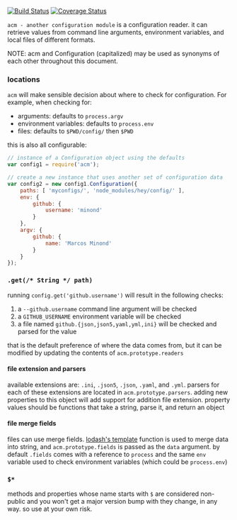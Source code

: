 [![Build Status](https://travis-ci.org/minond/acm.svg?branch=master)](https://travis-ci.org/minond/acm)
[![Coverage Status](https://coveralls.io/repos/minond/acm/badge.png?branch=master)](https://coveralls.io/r/minond/acm?branch=master)

`acm - another configuration module` is a configuration reader. it can retrieve
values from command line arguments, environment variables, and local files of
different formats.

NOTE: acm and Configuration (capitalized) may be used as synonyms of each other
throughout this document.

### locations

`acm` will make sensible decision about where to check for configuration. For
example, when checking for:

* arguments: defaults to `process.argv`
* environment variables: defaults to `process.env`
* files: defaults to `$PWD/config/` then `$PWD`

this is also all configurable:

```js
// instance of a Configuration object using the defaults
var config1 = require('acm');

// create a new instance that uses another set of configuration data
var config2 = new config1.Configuration({
    paths: [ 'myconfigs/', 'node_modules/hey/config/' ],
    env: {
        github: {
            username: 'minond'
        }
    },
    argv: {
        github: {
            name: 'Marcos Minond'
        }
    }
});
```

### `.get(/* String */ path)`

running `config.get('github.username')` will result in the following checks:

1. a `--github.username` command line argument will be checked
2. a `GITHUB_USERNAME` environment variable will be checked
3. a file named `github.{json,json5,yaml,yml,ini}` will be checked and parsed
for the value

that is the default preference of where the data comes from, but it can be
modified by updating the contents of `acm.prototype.readers`

#### file extension and parsers

available extensions are: `.ini`, `.json5`, `.json`, `.yaml`, and `.yml`. parsers
for each of these extensions are located in `acm.prototype.parsers`. adding new
properties to this object will add support for addition file extension. property
values should be functions that take a string, parse it, and return an object

#### file merge fields

files can use merge fields. [lodash's template](http://lodash.com/docs#template)
function is used to merge data into string, and `acm.prototype.fields` is passed
as the `data` argument. by default `.fields` comes with a reference to `process`
and the same `env` variable used to check environment variables (which could be
`process.env`)

### `$*`

methods and properties whose name starts with `$` are considered non-public
and you won't get a major version bump with they change, in any way. so use at
your own risk.
